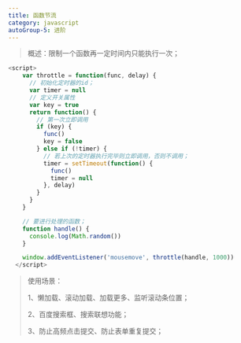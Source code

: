 ```yaml
---
title: 函数节流
category: javascript
autoGroup-5: 进阶
---
```


> 概述：限制一个函数再一定时间内只能执行一次；

```js
<script>
    var throttle = function(func, delay) {
      // 初始化定时器的id；
      var timer = null
      // 定义开关属性
      var key = true
      return function() {
        // 第一次立即调用
        if (key) {
          func()
          key = false
        } else if (!timer) {
          // 若上次的定时器执行完毕则立即调用，否则不调用；
          timer = setTimeout(function() {
            func()
            timer = null
          }, delay)
        }
      }
    }

    // 要进行处理的函数； 
    function handle() {
      console.log(Math.random())
    }

    window.addEventListener('mousemove', throttle(handle, 1000))
  </script>
```

>使用场景：
>
>1、懒加载、滚动加载、加载更多、监听滚动条位置；
>
>2、百度搜索框、搜索联想功能；
>
>3、防止高频点击提交、防止表单重复提交；
